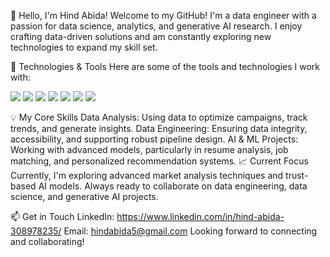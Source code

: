 👋 Hello, I'm Hind Abida!
Welcome to my GitHub! I'm a data engineer with a passion for data science, analytics, and generative AI research. I enjoy crafting data-driven solutions and am constantly exploring new technologies to expand my skill set.

🔧 Technologies & Tools
Here are some of the tools and technologies I work with:

<p align="left"> <!-- Programming Languages --> <img src="https://img.shields.io/badge/-Python-3776AB?logo=python&logoColor=white&style=flat-square" /> <img src="https://img.shields.io/badge/-SQL-4479A1?logo=MySQL&logoColor=white&style=flat-square" /> <!-- Data Visualization & Analysis --> <img src="https://img.shields.io/badge/-Power%20BI-F2C811?logo=Power%20BI&logoColor=black&style=flat-square" /> <img src="https://img.shields.io/badge/-Excel-217346?logo=microsoft-excel&logoColor=white&style=flat-square" /> <!-- Databases --> <img src="https://img.shields.io/badge/-MySQL-4479A1?logo=MySQL&logoColor=white&style=flat-square" /> <!-- Other Technologies --> <img src="https://img.shields.io/badge/-Git-F05032?logo=git&logoColor=white&style=flat-square" /> <img src="https://img.shields.io/badge/-WordPress-21759B?logo=wordpress&logoColor=white&style=flat-square" /> </p>
💡 My Core Skills
Data Analysis: Using data to optimize campaigns, track trends, and generate insights.
Data Engineering: Ensuring data integrity, accessibility, and supporting robust pipeline design.
AI & ML Projects: Working with advanced models, particularly in resume analysis, job matching, and personalized recommendation systems.
📈 Current Focus
Currently, I'm exploring advanced market analysis techniques and trust-based AI models. Always ready to collaborate on data engineering, data science, and generative AI projects.

📫 Get in Touch
LinkedIn: https://www.linkedin.com/in/hind-abida-308978235/
Email: hindabida5@gmail.com
Looking forward to connecting and collaborating!
